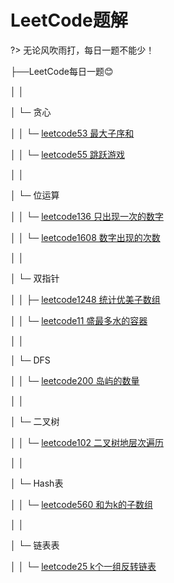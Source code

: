 # LeetCode题解

?> 无论风吹雨打，每日一题不能少！



├──LeetCode每日一题😊

│ │

│ └─ 贪心

│ │ └─ [leetcode53 最大子序和](/notes/数据结构与算法/leetcode/53)

│ │ └─ [leetcode55 跳跃游戏](/notes/数据结构与算法/leetcode/55)

│ │

│ └─ 位运算

│ │ └─ [leetcode136 只出现一次的数字](/notes/数据结构与算法/leetcode/136)

│ │ └─ [leetcode1608 数字出现的次数](/notes/数据结构与算法/leetcode/1608)

│ │ 

│ └─ 双指针

│ │ ├─ [leetcode1248 统计优美子数组](/notes/数据结构与算法/leetcode/1248)

│ │ └─ [leetcode11 盛最多水的容器](/notes/数据结构与算法/leetcode/11)

│ │

│ └─ DFS

│ │ └─ [leetcode200 岛屿的数量](/notes/数据结构与算法/leetcode/200)

│ │

│ └─ 二叉树

│ │ └─ [leetcode102 二叉树地层次遍历](/notes/数据结构与算法/leetcode/102)

│ │

│ └─ Hash表

│ │ └─ [leetcode560 和为k的子数组](/notes/数据结构与算法/leetcode/560)

│ │

│ └─ 链表表

│ │ └─ [leetcode25 k个一组反转链表](/notes/数据结构与算法/leetcode/25)